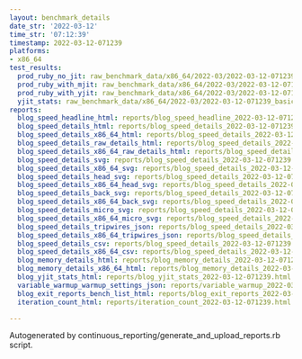```yaml
---
layout: benchmark_details
date_str: '2022-03-12'
time_str: '07:12:39'
timestamp: 2022-03-12-071239
platforms:
- x86_64
test_results:
  prod_ruby_no_jit: raw_benchmark_data/x86_64/2022-03/2022-03-12-071239_basic_benchmark_prod_ruby_no_jit.json
  prod_ruby_with_mjit: raw_benchmark_data/x86_64/2022-03/2022-03-12-071239_basic_benchmark_prod_ruby_with_mjit.json
  prod_ruby_with_yjit: raw_benchmark_data/x86_64/2022-03/2022-03-12-071239_basic_benchmark_prod_ruby_with_yjit.json
  yjit_stats: raw_benchmark_data/x86_64/2022-03/2022-03-12-071239_basic_benchmark_yjit_stats.json
reports:
  blog_speed_headline_html: reports/blog_speed_headline_2022-03-12-071239.html
  blog_speed_details_html: reports/blog_speed_details_2022-03-12-071239.html
  blog_speed_details_x86_64_html: reports/blog_speed_details_2022-03-12-071239.x86_64.html
  blog_speed_details_raw_details_html: reports/blog_speed_details_2022-03-12-071239.raw_details.html
  blog_speed_details_x86_64_raw_details_html: reports/blog_speed_details_2022-03-12-071239.x86_64.raw_details.html
  blog_speed_details_svg: reports/blog_speed_details_2022-03-12-071239.svg
  blog_speed_details_x86_64_svg: reports/blog_speed_details_2022-03-12-071239.x86_64.svg
  blog_speed_details_head_svg: reports/blog_speed_details_2022-03-12-071239.head.svg
  blog_speed_details_x86_64_head_svg: reports/blog_speed_details_2022-03-12-071239.x86_64.head.svg
  blog_speed_details_back_svg: reports/blog_speed_details_2022-03-12-071239.back.svg
  blog_speed_details_x86_64_back_svg: reports/blog_speed_details_2022-03-12-071239.x86_64.back.svg
  blog_speed_details_micro_svg: reports/blog_speed_details_2022-03-12-071239.micro.svg
  blog_speed_details_x86_64_micro_svg: reports/blog_speed_details_2022-03-12-071239.x86_64.micro.svg
  blog_speed_details_tripwires_json: reports/blog_speed_details_2022-03-12-071239.tripwires.json
  blog_speed_details_x86_64_tripwires_json: reports/blog_speed_details_2022-03-12-071239.x86_64.tripwires.json
  blog_speed_details_csv: reports/blog_speed_details_2022-03-12-071239.csv
  blog_speed_details_x86_64_csv: reports/blog_speed_details_2022-03-12-071239.x86_64.csv
  blog_memory_details_html: reports/blog_memory_details_2022-03-12-071239.html
  blog_memory_details_x86_64_html: reports/blog_memory_details_2022-03-12-071239.x86_64.html
  blog_yjit_stats_html: reports/blog_yjit_stats_2022-03-12-071239.html
  variable_warmup_warmup_settings_json: reports/variable_warmup_2022-03-12-071239.warmup_settings.json
  blog_exit_reports_bench_list_html: reports/blog_exit_reports_2022-03-12-071239.bench_list.html
  iteration_count_html: reports/iteration_count_2022-03-12-071239.html

---
```

Autogenerated by continuous_reporting/generate_and_upload_reports.rb script.
